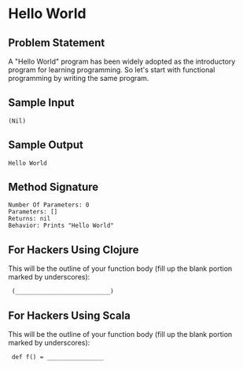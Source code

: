 # Hello World

## Problem Statement

A "Hello World" program has been widely adopted as the introductory program for learning programming. So let's start with functional programming by writing the same program.

## Sample Input
```
(Nil)
```
## Sample Output
```
Hello World
```
## Method Signature
```
Number Of Parameters: 0
Parameters: []
Returns: nil
Behavior: Prints "Hello World"
```
## For Hackers Using Clojure

This will be the outline of your function body (fill up the blank portion marked by underscores):
```
 (___________________________)
 ```
## For Hackers Using Scala
This will be the outline of your function body (fill up the blank portion marked by underscores):
```
 def f() = ________________
```
